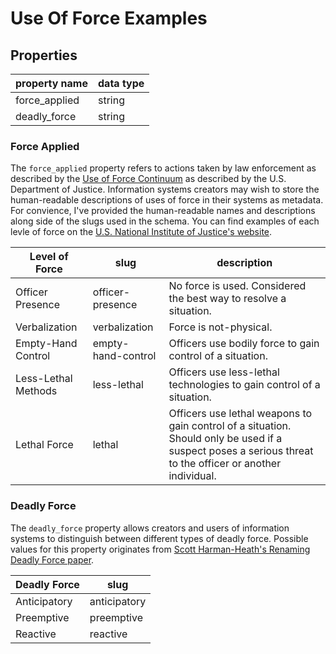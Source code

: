 # Use Of Force Examples

## Properties

| property name | data type |
| --- | --- |
| force_applied | string |
| deadly_force | string |

### Force Applied

The `force_applied` property refers to actions taken by law enforcement as described by the [Use of Force Continuum](https://nij.ojp.gov/topics/articles/use-force-continuum) as described by the U.S. Department of Justice. Information systems creators may wish to store the human-readable descriptions of uses of force in their systems as metadata. For convience, I've provided the human-readable names and descriptions along side of the slugs used in the schema. You can find examples of each levle of force on the [U.S. National Institute of Justice's website](https://nij.ojp.gov/topics/articles/use-force-continuum).

| Level of Force | slug | description |
| --- | --- | --- |
| Officer Presence | officer-presence | No force is used. Considered the best way to resolve a situation. |
| Verbalization | verbalization | Force is not-physical. |
| Empty-Hand Control | empty-hand-control | Officers use bodily force to gain control of a situation. |
| Less-Lethal Methods | less-lethal | Officers use less-lethal technologies to gain control of a situation. |
| Lethal Force | lethal | Officers use lethal weapons to gain control of a situation. Should only be used if a suspect poses a serious threat to the officer or another individual. |

### Deadly Force

The `deadly_force` property allows creators and users of information systems to distinguish between different types of deadly force. Possible values for this property originates from [Scott Harman-Heath's Renaming Deadly Force paper](https://papers.ssrn.com/sol3/papers.cfm?abstract_id=3660954).

| Deadly Force | slug |
| --- | --- |
| Anticipatory | anticipatory  |
| Preemptive | preemptive |
| Reactive | reactive |
